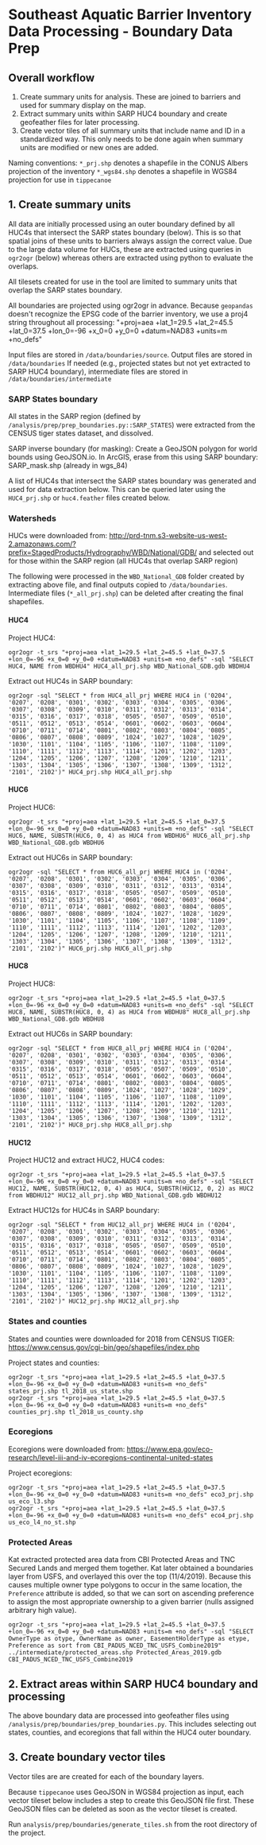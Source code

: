 # Southeast Aquatic Barrier Inventory Data Processing - Boundary Data Prep

## Overall workflow

1. Create summary units for analysis. These are joined to barriers and used for summary display on the map.
2. Extract summary units within SARP HUC4 boundary and create geofeather files for later processing.
3. Create vector tiles of all summary units that include name and ID in a standardized way. This only needs to be done again when summary units are modified or new ones are added.

Naming conventions:
`*_prj.shp` denotes a shapefile in the CONUS Albers projection of the inventory
`*_wgs84.shp` denotes a shapefile in WGS84 projection for use in `tippecanoe`

## 1. Create summary units

All data are initially processed using an outer boundary defined by all HUC4s that intersect the SARP states boundary (below). This is so that spatial joins of these units to barriers always assign the correct value. Due to the large data volume for HUCs, these are extracted using queries in `ogr2ogr` (below) whereas others are extracted using python to evaluate the overlaps.

All tilesets created for use in the tool are limited to summary units that overlap the SARP states boundary.

All boundaries are projected using ogr2ogr in advance. Because `geopandas` doesn't recognize the EPSG code of the barrier inventory, we use a proj4 string throughout all processing:
"+proj=aea +lat_1=29.5 +lat_2=45.5 +lat_0=37.5 +lon_0=-96 +x_0=0 +y_0=0 +datum=NAD83 +units=m +no_defs"

Input files are stored in `/data/boundaries/source`.
Output files are stored in `/data/boundaries`
If needed (e.g., projected states but not yet extracted to SARP HUC4 boundary), intermediate files are stored in `/data/boundaries/intermediate`

### SARP States boundary

All states in the SARP region (defined by `/analysis/prep/prep_boundaries.py::SARP_STATES`) were extracted from the CENSUS tiger states dataset, and dissolved.

SARP inverse boundary (for masking):
Create a GeoJSON polygon for world bounds using GeoJSON.io. In ArcGIS, erase from this
using SARP boundary: SARP_mask.shp (already in wgs_84)

A list of HUC4s that intersect the SARP states boundary was generated and used for data extraction below. This can be queried later using the `HUC4_prj.shp` or `huc4.feather` files created below.

### Watersheds

HUCs were downloaded from: http://prd-tnm.s3-website-us-west-2.amazonaws.com/?prefix=StagedProducts/Hydrography/WBD/National/GDB/
and selected out for those within the SARP region (all HUC4s that overlap SARP region)

The following were processed in the `WBD_National_GDB` folder created by extracting above file, and final outputs copied to `/data/boundaries`. Intermediate files (`*_all_prj.shp`) can be deleted after creating the final shapefiles.

#### HUC4

Project HUC4:

```
ogr2ogr -t_srs "+proj=aea +lat_1=29.5 +lat_2=45.5 +lat_0=37.5 +lon_0=-96 +x_0=0 +y_0=0 +datum=NAD83 +units=m +no_defs" -sql "SELECT HUC4, NAME from WBDHU4" HUC4_all_prj.shp WBD_National_GDB.gdb WBDHU4
```

Extract out HUC4s in SARP boundary:

```
ogr2ogr -sql "SELECT * from HUC4_all_prj WHERE HUC4 in ('0204', '0207', '0208', '0301', '0302', '0303', '0304', '0305', '0306', '0307', '0308', '0309', '0310', '0311', '0312', '0313', '0314', '0315', '0316', '0317', '0318', '0505', '0507', '0509', '0510', '0511', '0512', '0513', '0514', '0601', '0602', '0603', '0604', '0710', '0711', '0714', '0801', '0802', '0803', '0804', '0805', '0806', '0807', '0808', '0809', '1024', '1027', '1028', '1029', '1030', '1101', '1104', '1105', '1106', '1107', '1108', '1109', '1110', '1111', '1112', '1113', '1114', '1201', '1202', '1203', '1204', '1205', '1206', '1207', '1208', '1209', '1210', '1211', '1303', '1304', '1305', '1306', '1307', '1308', '1309', '1312', '2101', '2102')" HUC4_prj.shp HUC4_all_prj.shp
```

#### HUC6

Project HUC6:

```
ogr2ogr -t_srs "+proj=aea +lat_1=29.5 +lat_2=45.5 +lat_0=37.5 +lon_0=-96 +x_0=0 +y_0=0 +datum=NAD83 +units=m +no_defs" -sql "SELECT HUC6, NAME, SUBSTR(HUC6, 0, 4) as HUC4 from WBDHU6" HUC6_all_prj.shp WBD_National_GDB.gdb WBDHU6
```

Extract out HUC6s in SARP boundary:

```
ogr2ogr -sql "SELECT * from HUC6_all_prj WHERE HUC4 in ('0204', '0207', '0208', '0301', '0302', '0303', '0304', '0305', '0306', '0307', '0308', '0309', '0310', '0311', '0312', '0313', '0314', '0315', '0316', '0317', '0318', '0505', '0507', '0509', '0510', '0511', '0512', '0513', '0514', '0601', '0602', '0603', '0604', '0710', '0711', '0714', '0801', '0802', '0803', '0804', '0805', '0806', '0807', '0808', '0809', '1024', '1027', '1028', '1029', '1030', '1101', '1104', '1105', '1106', '1107', '1108', '1109', '1110', '1111', '1112', '1113', '1114', '1201', '1202', '1203', '1204', '1205', '1206', '1207', '1208', '1209', '1210', '1211', '1303', '1304', '1305', '1306', '1307', '1308', '1309', '1312', '2101', '2102')" HUC6_prj.shp HUC6_all_prj.shp
```

#### HUC8

Project HUC8:

```
ogr2ogr -t_srs "+proj=aea +lat_1=29.5 +lat_2=45.5 +lat_0=37.5 +lon_0=-96 +x_0=0 +y_0=0 +datum=NAD83 +units=m +no_defs" -sql "SELECT HUC8, NAME, SUBSTR(HUC8, 0, 4) as HUC4 from WBDHU8" HUC8_all_prj.shp WBD_National_GDB.gdb WBDHU8
```

Extract out HUC6s in SARP boundary:

```
ogr2ogr -sql "SELECT * from HUC8_all_prj WHERE HUC4 in ('0204', '0207', '0208', '0301', '0302', '0303', '0304', '0305', '0306', '0307', '0308', '0309', '0310', '0311', '0312', '0313', '0314', '0315', '0316', '0317', '0318', '0505', '0507', '0509', '0510', '0511', '0512', '0513', '0514', '0601', '0602', '0603', '0604', '0710', '0711', '0714', '0801', '0802', '0803', '0804', '0805', '0806', '0807', '0808', '0809', '1024', '1027', '1028', '1029', '1030', '1101', '1104', '1105', '1106', '1107', '1108', '1109', '1110', '1111', '1112', '1113', '1114', '1201', '1202', '1203', '1204', '1205', '1206', '1207', '1208', '1209', '1210', '1211', '1303', '1304', '1305', '1306', '1307', '1308', '1309', '1312', '2101', '2102')" HUC8_prj.shp HUC8_all_prj.shp
```

#### HUC12

Project HUC12 and extract HUC2, HUC4 codes:

```
ogr2ogr -t_srs "+proj=aea +lat_1=29.5 +lat_2=45.5 +lat_0=37.5 +lon_0=-96 +x_0=0 +y_0=0 +datum=NAD83 +units=m +no_defs" -sql "SELECT HUC12, NAME, SUBSTR(HUC12, 0, 4) as HUC4, SUBSTR(HUC12, 0, 2) as HUC2 from WBDHU12" HUC12_all_prj.shp WBD_National_GDB.gdb WBDHU12
```

Extract HUC12s for HUC4s in SARP boundary:

```
ogr2ogr -sql "SELECT * from HUC12_all_prj WHERE HUC4 in ('0204', '0207', '0208', '0301', '0302', '0303', '0304', '0305', '0306', '0307', '0308', '0309', '0310', '0311', '0312', '0313', '0314', '0315', '0316', '0317', '0318', '0505', '0507', '0509', '0510', '0511', '0512', '0513', '0514', '0601', '0602', '0603', '0604', '0710', '0711', '0714', '0801', '0802', '0803', '0804', '0805', '0806', '0807', '0808', '0809', '1024', '1027', '1028', '1029', '1030', '1101', '1104', '1105', '1106', '1107', '1108', '1109', '1110', '1111', '1112', '1113', '1114', '1201', '1202', '1203', '1204', '1205', '1206', '1207', '1208', '1209', '1210', '1211', '1303', '1304', '1305', '1306', '1307', '1308', '1309', '1312', '2101', '2102')" HUC12_prj.shp HUC12_all_prj.shp
```

### States and counties

States and counties were downloaded for 2018 from CENSUS TIGER: https://www.census.gov/cgi-bin/geo/shapefiles/index.php

Project states and counties:

```
ogr2ogr -t_srs "+proj=aea +lat_1=29.5 +lat_2=45.5 +lat_0=37.5 +lon_0=-96 +x_0=0 +y_0=0 +datum=NAD83 +units=m +no_defs" states_prj.shp tl_2018_us_state.shp
ogr2ogr -t_srs "+proj=aea +lat_1=29.5 +lat_2=45.5 +lat_0=37.5 +lon_0=-96 +x_0=0 +y_0=0 +datum=NAD83 +units=m +no_defs" counties_prj.shp tl_2018_us_county.shp
```

### Ecoregions

Ecoregions were downloaded from: https://www.epa.gov/eco-research/level-iii-and-iv-ecoregions-continental-united-states

Project ecoregions:

```
ogr2ogr -t_srs "+proj=aea +lat_1=29.5 +lat_2=45.5 +lat_0=37.5 +lon_0=-96 +x_0=0 +y_0=0 +datum=NAD83 +units=m +no_defs" eco3_prj.shp us_eco_l3.shp
ogr2ogr -t_srs "+proj=aea +lat_1=29.5 +lat_2=45.5 +lat_0=37.5 +lon_0=-96 +x_0=0 +y_0=0 +datum=NAD83 +units=m +no_defs" eco4_prj.shp us_eco_l4_no_st.shp
```

### Protected Areas

Kat extracted protected area data from CBI Protected Areas and TNC Secured Lands and merged them together. Kat later obtained a boundaries layer from USFS, and overlayed this over the top (11/4/2019). Because this causes multiple owner type polygons to occur in the same location, the `Preference` attribute is added, so that we can sort on ascending preference to assign the most appropriate ownership to a given barrier (nulls assigned arbitrary high value).

```
ogr2ogr -t_srs "+proj=aea +lat_1=29.5 +lat_2=45.5 +lat_0=37.5 +lon_0=-96 +x_0=0 +y_0=0 +datum=NAD83 +units=m +no_defs" -sql "SELECT OwnerType as otype, OwnerName as owner, EasementHolderType as etype, Preference as sort from CBI_PADUS_NCED_TNC_USFS_Combine2019" ../intermediate/protected_areas.shp Protected_Areas_2019.gdb CBI_PADUS_NCED_TNC_USFS_Combine2019
```

## 2. Extract areas within SARP HUC4 boundary and processing

The above boundary data are processed into geofeather files using `/analysis/prep/boundaries/prep_boundaries.py`. This includes selecting out states, counties, and ecoregions that fall within the HUC4 outer boundary.

## 3. Create boundary vector tiles

Vector tiles are are created for each of the boundary layers.

Because `tippecanoe` uses GeoJSON in WGS84 projection as input, each vector tileset below includes a step to create this GeoJSON file first. These GeoJSON files can be deleted as soon as the vector tileset is created.

Run `analysis/prep/boundaries/generate_tiles.sh` from the root directory of the project.
